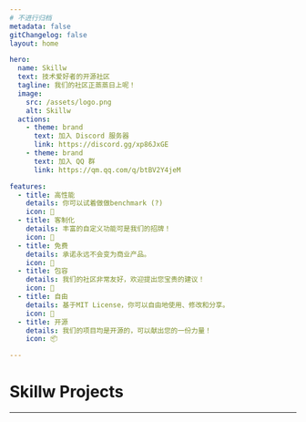 ```yaml
---
# 不进行归档
metadata: false
gitChangelog: false
layout: home

hero:
  name: Skillw
  text: 技术爱好者的开源社区
  tagline: 我们的社区正蒸蒸日上呢！
  image:
    src: /assets/logo.png
    alt: Skillw
  actions:
    - theme: brand
      text: 加入 Discord 服务器
      link: https://discord.gg/xp86JxGE
    - theme: brand
      text: 加入 QQ 群
      link: https://qm.qq.com/q/btBV2Y4jeM

features:
  - title: 高性能
    details: 你可以试着做做benchmark (?)
    icon: 🚀
  - title: 客制化
    details: 丰富的自定义功能可是我们的招牌！
    icon: 📝
  - title: 免费
    details: 承诺永远不会变为商业产品。
    icon: 💸
  - title: 包容
    details: 我们的社区非常友好，欢迎提出您宝贵的建议！
    icon: 🥰
  - title: 自由
    details: 基于MIT License，你可以自由地使用、修改和分享。
    icon: 🍻
  - title: 开源
    details: 我们的项目均是开源的，可以献出您的一份力量！
    icon: 📦

---
```


<HomeContent>

# Skillw Projects

---

<div class="grid gap-5 lg:grid-cols-2 max-w-172 lg:max-w-none mx-auto">
  <IntegrationCard title="脚本引擎" package="pouvoir" id="Pouvoir">
  </IntegrationCard>

  <IntegrationCard title="Asahi" package="asahi" id="Asahi">
  </IntegrationCard>

  <IntegrationCard title="属性引擎" package="attsystem" id="AttributeSystem">
  </IntegrationCard>

  <IntegrationCard title="战斗引擎" package="fightsystem" id="FightSystem">
  </IntegrationCard>

  <IntegrationCard package="itemsystem" id="ItemSystem">
  </IntegrationCard>

  <IntegrationCard title="Buff引擎" package="buffsystem" id="BuffSystem">
  </IntegrationCard>

</div>

</HomeContent>

